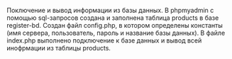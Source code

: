 Поключение и вывод информации из базы данных. В phpmyadmin c помощью sql-запросов создана и заполнена таблица products в базе register-bd. Создан файл config.php, в котором определены константы (имя сервера, пользователь, пароль и название базы данных). В файле index.php выполнено подключение к базе данных и вывод всей инофрмации из таблицы products.
